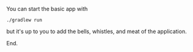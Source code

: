 You can start the basic app with

    ./gradlew run

but it's up to you to add the bells, whistles, and meat of the application.

End.
